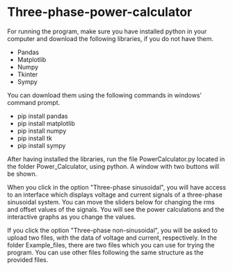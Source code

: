 # Three-phase-power-calculator

For running the program, make sure you have installed python in your computer and download the following libraries, if you do not have them.

- Pandas
- Matplotlib
- Numpy
- Tkinter
- Sympy

You can download them using the following commands in windows' command prompt.

- pip install pandas
- pip install matplotlib
- pip install numpy
- pip install tk
- pip install sympy

After having installed the libraries, run the file PowerCalculator.py located in the folder Power_Calculator, using python. A window with two buttons will be shown.

When you click in the option "Three-phase sinusoidal", you will have access to an interface which displays voltage and current signals of a three-phase sinusoidal system.
You can move the sliders below for changing the rms and offset values of the signals. You will see the power calculations and the interactive graphs as you change the values.

If you click the option "Three-phase non-sinusoidal", you will be asked to upload two files, with the data of voltage and current, respectively.
In the folder Example_files, there are two files which you can use for trying the program. You can use other files following the same structure as the provided files.
